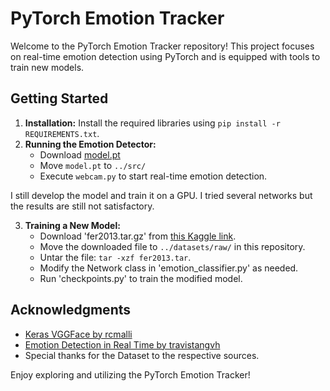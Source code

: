 # PyTorch Emotion Tracker

Welcome to the PyTorch Emotion Tracker repository! This project focuses on real-time emotion detection using PyTorch and is equipped with tools to train new models.

## Getting Started

1. **Installation:** Install the required libraries using `pip install -r REQUIREMENTS.txt`.
2. **Running the Emotion Detector:** 
   - Download [model.pt](https://drive.google.com/file/d/1rWWL2FqNzGQZwKn5WI1_wZFi53loRBVf/view?usp=drive_link)
   - Move `model.pt` to `../src/`
   - Execute `webcam.py` to start real-time emotion detection.

I still develop the model and train it on a GPU. I tried several networks but the results are still not satisfactory.

3. **Training a New Model:**
   - Download 'fer2013.tar.gz' from [this Kaggle link](https://www.kaggle.com/c/challenges-in-representation-learning-facial-expression-recognition-challenge/data?select=fer2013.tar.gz).
   - Move the downloaded file to `../datasets/raw/` in this repository.
   - Untar the file: `tar -xzf fer2013.tar`.
   - Modify the Network class in 'emotion_classifier.py' as needed.
   - Run 'checkpoints.py' to train the modified model.

## Acknowledgments

- [Keras VGGFace by rcmalli](https://github.com/rcmalli/keras-vggface)
- [Emotion Detection in Real Time by travistangvh](https://github.com/travistangvh/emotion-detection-in-real-time)
- Special thanks for the Dataset to the respective sources.

Enjoy exploring and utilizing the PyTorch Emotion Tracker!
